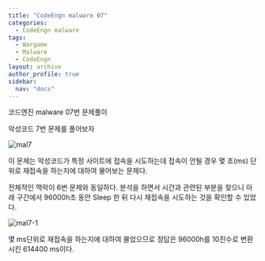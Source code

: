 ```yaml
---
title: "CodeEngn malware 07"
categories:
  - CodeEngn malware
tags:
  - Wargame
  - Malware
  - CodeEngn
layout: archive
author_profile: true
sidebar:
  nav: "docs"
---
```


코드엔진 malware 07번 문제풀이

악성코드 7번 문제를 풀어보자

![mal7](https://user-images.githubusercontent.com/91646923/135487646-64a22b08-d3b1-4276-b496-796f5d559753.png)

이 문제는 악성코드가 특정 사이트에 접속을 시도하는데 접속이 안될 경우 몇 초(ms) 단위로 재접속을 하는지에 대하여 물어보는 문제다.

전체적인 맥락이 6번 문제와 동일하다. 분석을 하면서 시간과 관련된 부분을 찾으니 아래 구간에서 96000h초 동안 Sleep 한 뒤 다시 재접속을 시도하는 것을 확인할 수 있었다.

![mal7-1](https://user-images.githubusercontent.com/91646923/135487690-8dc6b98b-c90d-4a84-9a71-71bf720b4c67.jpg)

몇 ms단위로 재접속을 하는지에 대하여 물었으므로 정답은 96000h를 10진수로 변환시킨 614400 ms이다.
